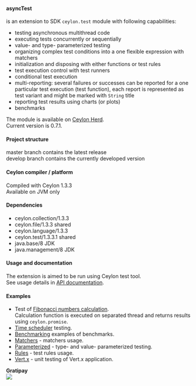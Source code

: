 #### asyncTest  
is an extension to SDK `ceylon.test` module with following capabilities:  

* testing asynchronous multithread code  
* executing tests concurrently or sequentially  
* value- and type- parameterized testing  
* organizing complex test conditions into a one flexible expression with matchers  
* initialization and disposing with either functions or test rules  
* test execution control with test runners  
* conditional test execution  
* multi-reporting: several failures or successes can be reported for a one particular test execution (test function),
  each report is represented as test variant and might be marked with `String` title  
* reporting test results using charts (or plots)  
* benchmarks

The module is available on [Ceylon Herd](https://herd.ceylon-lang.org/modules/herd.asynctest).  
Current version is 0.7.1.  


#### Project structure

master branch contains the latest release  
develop branch contains the currently developed version  


#### Ceylon compiler / platform  

Compiled with Ceylon 1.3.3  
Available on JVM only  


#### Dependencies  

* ceylon.collection/1.3.3  
* ceylon.file/1.3.3 shared  
* ceylon.language/1.3.3  
* ceylon.test/1.3.3.1 shared  
* java.base/8 JDK
* java.management/8 JDK  


#### Usage and documentation  
 
The extension is aimed to be run using Ceylon test tool.  
See usage details in [API documentation](https://modules.ceylon-lang.org/repo/1/herd/asynctest/0.7.1/module-doc/api/index.html).
 
 
#### Examples  
 
* Test of [Fibonacci numbers calculation](examples/herd/examples/asynctest/fibonacci).  
  Calculation function is executed on separated thread and returns results using `ceylon.promise`.
* [Time scheduler](examples/herd/examples/asynctest/scheduler) testing.   
* [Benchmarking](examples/herd/examples/asynctest/benchmark) examples of benchmarks.  
* [Matchers](examples/herd/examples/asynctest/matchers) - matchers usage.  
* [Parameterized](examples/herd/examples/asynctest/parameterized) - type- and value- parameterized testing.  
* [Rules](examples/herd/examples/asynctest/rule) - test rules usage.  
* [Vert.x](examples/herd/examples/asynctest/vertx) - unit testing of Vert.x application.  


**Gratipay**  
<img src="http://img.shields.io/gratipay/user/LisiLisenok.svg">  
